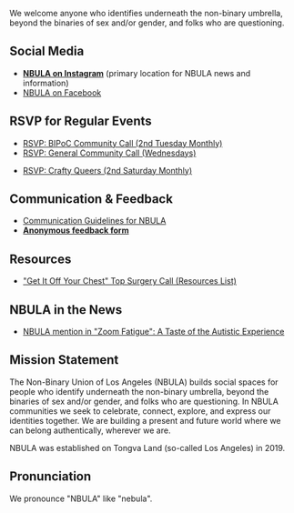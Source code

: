 We welcome anyone who identifies underneath the non-binary umbrella, beyond the binaries of sex and/or gender, and folks who are questioning.

## Social Media

- **[NBULA on Instagram](https://www.instagram.com/the_nbula/)** (primary location for NBULA news and information)
- [NBULA on Facebook](https://www.facebook.com/TheNBULA/)

## RSVP for Regular Events

- [RSVP: BIPoC Community Call (2nd Tuesday Monthly)](https://us02web.zoom.us/meeting/register/tZclduqgqj0uGdM2mSFhvA6WM-TrzGcMusxO)
- [RSVP: General Community Call (Wednesdays)](https://us02web.zoom.us/meeting/register/tZAvdOquqT4sHdwc4LCjg7WVhtGeG38hrxpl)
<!-- if you change the URL for the BIPOC call, remember to also update bipoc-call.html -->
- [RSVP: Crafty Queers (2nd Saturday Monthly)](https://us02web.zoom.us/meeting/register/tZ0vdeytqjwpGNGWf3GlUlMafaeFuGqtk0BN)

## Communication & Feedback

- [Communication Guidelines for NBULA](guidelines.md)
- **[Anonymous feedback form](https://docs.google.com/forms/d/e/1FAIpQLSd-lDTbmo4D2jFeUQ-UxL0GP3Q40s99g2LBt0UjMJuCoLowfw/viewform)**

## Resources
- ["Get It Off Your Chest" Top Surgery Call (Resources List)](https://docs.google.com/document/d/1F9UtTB0cxKqqkQZ6HIdObh61jDQjmwO-lFAJ87oxwX4/edit?usp=sharing)

## NBULA in the News
- [NBULA mention in "Zoom Fatigue": A Taste of the Autistic Experience](http://www.thinkingautismguide.com/2020/04/zoom-fatigue-taste-of-autistic.html)

## Mission Statement
The Non-Binary Union of Los Angeles (NBULA) builds social spaces for people who identify underneath the non-binary umbrella, beyond the binaries of sex and/or gender, and folks who are questioning. In NBULA communities we seek to celebrate, connect, explore, and express our identities together. We are building a present and future world where we can belong authentically, wherever we are.

NBULA was established on Tongva Land (so-called Los Angeles) in 2019.

## Pronunciation

We pronounce "NBULA" like "nebula".

